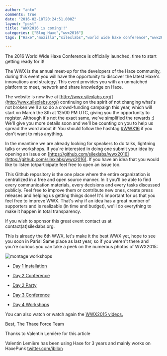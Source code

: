 ```yaml
---
author: "anto"
comments: true
date: "2016-02-18T20:24:51.000Z"
layout: "post"
title: "WWX2016 is coming!!"
categories: ["Blog Haxe","wwx2016"]
tags: ["Haxe","mozilla","silexlabs","world wide haxe conference","wwx2016"]

---
```

The 2016 World Wide Haxe Conference is officially launched, time to start getting ready for it!

The WWX is the annual meet-up for the developers of the Haxe community, during this event you will have the opportunity to discover the latest Haxe's innovations and strategy. This event provides you with an unmatched platform to meet, network and share knowledge on Haxe.

The website is now live at [http://wwx.silexlabs.org/](http://wwx.silexlabs.org/) continuing on the spirit of not changing what's not broken we'll also do a crowd-funding campaign this year, which will start on March the 8th at 12h00 PM UTC, giving you the opportunity to register. Although it's not the exact same, we've simplified the rewards ;)
We'll give you more details soon and we'll be counting on you to help us spread the word about it! You should follow the hashtag [#WWX16](https://twitter.com/search?q=%23WWX16) if you don't want to miss anything.

In the meantime we are already looking for speakers to do talks, lightning talks or workshops. If you're interested in doing one submit your idea by opening an issue on [https://github.com/silexlabs/wwx2016](https://github.com/silexlabs/wwx2016).
If you have an idea that you would like to listen to/participate feel free to open an issue too.

This Github repository is the one place where the entire organization is centralized in a free and open source manner. In it you'll be able to find every communication materials, every decisions and every tasks discussed publicly.
Feel free to improve them or contribute new ones, create press releases and helping us getting things done!
It's important for us that you feel free to improve WWX. That's why if an idea has a great number of supporters and is realizable (in time and budget), we'll do everything to make it happen in total transparency.

If you wish to sponsor this great event contact us at contact(at)silexlabs.org.

This is already the 6th WWX, let's make it the best WWX yet, hope to see you soon in Paris!
Same place as last year, so if you weren't there and you're curious you can take a peek on the numerous photos of WWX2015:

![montage workshops](https://www.silexlabs.org/wp-content/uploads/2015/07/montage-workshops.jpg)






  * [Day 1 Installation](https://www.flickr.com/photos/120854033@N02/sets/72157655026419535)




  * [Day 2 Conference](https://www.flickr.com/photos/120854033@N02/sets/72157655029592122)




  * [Day 2 Party](https://www.flickr.com/photos/120854033@N02/sets/72157652725328223)




  * [Day 3 Conference](https://www.flickr.com/photos/120854033@N02/sets/72157654643151058)




  * [Day 4 Workshops](https://www.flickr.com/photos/120854033@N02/sets/72157652719370394)




You can also watch or watch again the [WWX2015 videos.](https://www.youtube.com/playlist?list=PLLW5YfXlahjPxAt4ynBfbXGgYCrgd6sJ1)

Best,
The Thaxe Force Team



Thanks to Valentin Lemière for this article

Valentin Lemière has been using Haxe for 3 years and mainly works on HaxePunk [twitter.com/ibilon](http://twitter.com/ibilon)


